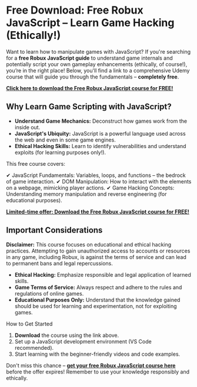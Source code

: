 # Free Download: Free Robux JavaScript – Learn Game Hacking (Ethically!)

Want to learn how to manipulate games with JavaScript? If you're searching for a **free Robux JavaScript guide** to understand game internals and potentially script your own gameplay enhancements (ethically, of course!), you’re in the right place! Below, you'll find a link to a comprehensive Udemy course that will guide you through the fundamentals – **completely free**.

[**Click here to download the Free Robux JavaScript course for FREE!**](https://udemywork.com/free-robux-javascript)

## Why Learn Game Scripting with JavaScript?

*   **Understand Game Mechanics:** Deconstruct how games work from the inside out.
*   **JavaScript's Ubiquity:** JavaScript is a powerful language used across the web and even in some game engines.
*   **Ethical Hacking Skills:** Learn to identify vulnerabilities and understand exploits (for learning purposes only!).

This free course covers:

✔ JavaScript Fundamentals: Variables, loops, and functions – the bedrock of game interaction.
✔ DOM Manipulation: How to interact with the elements on a webpage, mimicking player actions.
✔ Game Hacking Concepts: Understanding memory manipulation and reverse engineering (for educational purposes).

[**Limited-time offer: Download the Free Robux JavaScript course for FREE!**](https://udemywork.com/free-robux-javascript)

## Important Considerations

**Disclaimer:** This course focuses on educational and ethical hacking practices. Attempting to gain unauthorized access to accounts or resources in any game, including Robux, is against the terms of service and can lead to permanent bans and legal repercussions.

*   **Ethical Hacking:** Emphasize responsible and legal application of learned skills.
*   **Game Terms of Service:** Always respect and adhere to the rules and regulations of online games.
*   **Educational Purposes Only:** Understand that the knowledge gained should be used for learning and experimentation, not for exploiting games.

How to Get Started

1.  **Download** the course using the link above.
2.  Set up a JavaScript development environment (VS Code recommended).
3.  Start learning with the beginner-friendly videos and code examples.

Don't miss this chance – **[get your free Robux JavaScript course here](https://udemywork.com/free-robux-javascript)** before the offer expires! Remember to use your knowledge responsibly and ethically.
